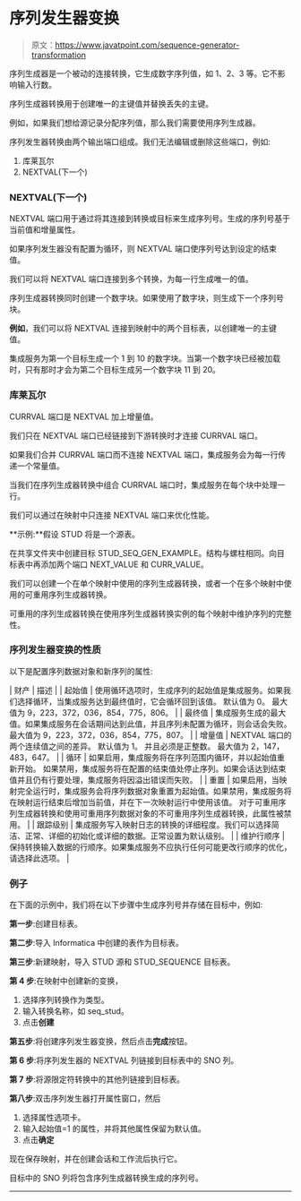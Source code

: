 # 序列发生器变换

> 原文：<https://www.javatpoint.com/sequence-generator-transformation>

序列生成器是一个被动的连接转换，它生成数字序列值，如 1、2、3 等。它不影响输入行数。

序列生成器转换用于创建唯一的主键值并替换丢失的主键。

例如，如果我们想给源记录分配序列值，那么我们需要使用序列生成器。

序列发生器转换由两个输出端口组成。我们无法编辑或删除这些端口，例如:

1.  库莱瓦尔
2.  NEXTVAL(下一个)

### NEXTVAL(下一个)

NEXTVAL 端口用于通过将其连接到转换或目标来生成序列号。生成的序列号基于当前值和增量属性。

如果序列发生器没有配置为循环，则 NEXTVAL 端口使序列号达到设定的结束值。

我们可以将 NEXTVAL 端口连接到多个转换，为每一行生成唯一的值。

序列生成器转换同时创建一个数字块。如果使用了数字块，则生成下一个序列号块。

**例如**，我们可以将 NEXTVAL 连接到映射中的两个目标表，以创建唯一的主键值。

集成服务为第一个目标生成一个 1 到 10 的数字块。当第一个数字块已经被加载时，只有那时才会为第二个目标生成另一个数字块 11 到 20。

### 库莱瓦尔

CURRVAL 端口是 NEXTVAL 加上增量值。

我们只在 NEXTVAL 端口已经链接到下游转换时才连接 CURRVAL 端口。

如果我们合并 CURRVAL 端口而不连接 NEXTVAL 端口，集成服务会为每一行传递一个常量值。

当我们在序列生成器转换中组合 CURRVAL 端口时，集成服务在每个块中处理一行。

我们可以通过在映射中只连接 NEXTVAL 端口来优化性能。

**示例:**假设 STUD 将是一个源表。

在共享文件夹中创建目标 STUD_SEQ_GEN_EXAMPLE。结构与螺柱相同。向目标表中再添加两个端口 NEXT_VALUE 和 CURR_VALUE。

我们可以创建一个在单个映射中使用的序列生成器转换，或者一个在多个映射中使用的可重用序列生成器转换。

可重用的序列生成器转换在使用序列生成器转换实例的每个映射中维护序列的完整性。

### 序列发生器变换的性质

以下是配置序列数据对象和新序列的属性:

| 财产 | 描述 |
| 起始值 | 使用循环选项时，生成序列的起始值是集成服务。如果我们选择循环，当集成服务达到最终值时，它会循环回到该值。
默认值为 0。
最大值为 9，223，372，036，854，775，806。 |
| 最终值 | 集成服务生成的最大值。如果集成服务在会话期间达到此值，并且序列未配置为循环，则会话会失败。
最大值为 9，223，372，036，854，775，807。 |
| 增量值 | NEXTVAL 端口的两个连续值之间的差异。
默认值为 1。
并且必须是正整数。
最大值为 2，147，483，647。 |
| 循环 | 如果启用，集成服务将在序列范围内循环，并以起始值重新开始。
如果禁用，集成服务将在配置的结束值处停止序列。如果会话达到结束值并且仍有行要处理，集成服务将因溢出错误而失败。 |
| 重置 | 如果启用，当映射完全运行时，集成服务会将序列数据对象重置为起始值。如果禁用，集成服务将在映射运行结束后增加当前值，并在下一次映射运行中使用该值。
对于可重用序列生成器转换和使用可重用序列数据对象的不可重用序列生成器转换，此属性被禁用。 |
| 跟踪级别 | 集成服务写入映射日志的转换的详细程度。我们可以选择简洁、正常、详细的初始化或详细的数据。正常设置为默认级别。 |
| 维护行顺序 | 保持转换输入数据的行顺序。如果集成服务不应执行任何可能更改行顺序的优化，请选择此选项。 |

### 例子

在下面的示例中，我们将在以下步骤中生成序列号并存储在目标中，例如:

**第一步**:创建目标表。

**第二步**:导入 Informatica 中创建的表作为目标表。

**第三步**:新建映射，导入 STUD 源和 STUD_SEQUENCE 目标表。

**第 4 步**:在映射中创建新的变换，

1.  选择序列转换作为类型。
2.  输入转换名称，如 seq_stud。
3.  点击**创建**

**第五步**:将创建序列发生器变换，然后点击**完成**按钮。

**第 6 步**:将序列发生器的 NEXTVAL 列链接到目标表中的 SNO 列。

**第 7 步**:将源限定符转换中的其他列链接到目标表。

**第八步**:双击序列发生器打开属性窗口，然后

1.  选择属性选项卡。
2.  输入起始值=1 的属性，并将其他属性保留为默认值。
3.  点击**确定**

现在保存映射，并在创建会话和工作流后执行它。

目标中的 SNO 列将包含序列生成器转换生成的序列号。

* * *